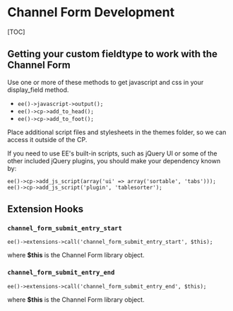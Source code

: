 <!--
    This source file is part of the open source project
    ExpressionEngine User Guide (https://github.com/ExpressionEngine/ExpressionEngine-User-Guide)

    @link      https://expressionengine.com/
    @copyright Copyright (c) 2003-2020, Packet Tide, LLC (https://www.packettide.com)
    @license   https://expressionengine.com/license Licensed under Apache License, Version 2.0
-->

# Channel Form Development

[TOC]

## Getting your custom fieldtype to work with the Channel Form

Use one or more of these methods to get javascript and css in your display_field method.

- `ee()->javascript->output();`
- `ee()->cp->add_to_head();`
- `ee()->cp->add_to_foot();`

Place additional script files and stylesheets in the themes folder, so we can access it outside of the CP.

If you need to use EE's built-in scripts, such as jQuery UI or some of the other included jQuery plugins, you should make your dependency known by:

    ee()->cp->add_js_script(array('ui' => array('sortable', 'tabs')));
    ee()->cp->add_js_script('plugin', 'tablesorter');

## Extension Hooks

### `channel_form_submit_entry_start`

    ee()->extensions->call('channel_form_submit_entry_start', $this);

where **\$this** is the Channel Form library object.

### `channel_form_submit_entry_end`

    ee()->extensions->call('channel_form_submit_entry_end', $this);

where **\$this** is the Channel Form library object.
